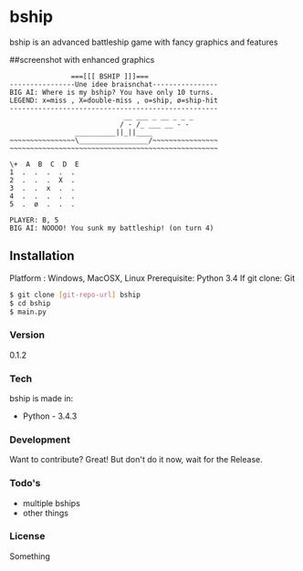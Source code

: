 # bship
bship is an advanced battleship game with fancy graphics and features

##screenshot with enhanced graphics
```
               ===[[[ BSHIP ]]]===
----------------Une idee braisnchat----------------
BIG AI: Where is my bship? You have only 10 turns.
LEGEND: x=miss , X=double-miss , o=ship, ø=ship-hit
---------------------------------------------------
                            __ ___ _ __ _ _ _
                           / - /_ ___ __ - -
                __________||_||____
~~~~~~~~~~~~~~~~\_________________/~~~~~~~~~~~~~~~~
~~~~~~~~~~~~~~~~~~~~~~~~~~~~~~~~~~~~~~~~~~~~~~~~~~~

\+  A  B  C  D  E
1  .  .  .  .  .
2  .  .  .  X  .
3  .  .  x  .  .
4  .  .  .  .  .
5  .  ø  .  .  .

PLAYER: B, 5
BIG AI: NOOOO! You sunk my battleship! (on turn 4)
```

## Installation
Platform    : Windows, MacOSX, Linux
Prerequisite: Python 3.4
If git clone: Git

```sh
$ git clone [git-repo-url] bship
$ cd bship
$ main.py
```

### Version
0.1.2

### Tech
bship is made in:

* Python - 3.4.3

### Development
Want to contribute? Great! But don't do it now, wait for the Release.


### Todo's
* multiple bships
* other things

### License
Something